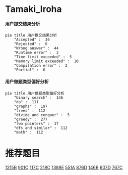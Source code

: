 # Tamaki_Iroha

<!-- tabs:start -->



#### **用户提交结果分析**

```mermaid
pie title 用户提交结果分析
    "Accepted" :  36
    "Rejected" :  0
    "Wrong answer" :  44
    "Runtime error" :  3
    "Time limit exceeded" :  5
    "Memory limit exceeded" :  10
    "Compilation error" :  2
    "Partial" :  0
```

#### **用户做题类型偏好分析**

```mermaid
pie title 用户做题类型偏好分析
    "binary search" :  146
    "dp" :  111
    "graphs" :  197
    "trees" :  112
    "divide and conquer" :  5
    "greedy" :  277
    "two pointers" :  17
    "dfs and similar" :  112
    "math" :  112
```



<!-- tabs:end -->
# 推荐题目
[1215B](https://codeforces.com/contest/1215/problem/B)
[901C](https://codeforces.com/contest/901/problem/C)
[117C](https://codeforces.com/contest/117/problem/C)
[218C](https://codeforces.com/contest/218/problem/C)
[1389E](https://codeforces.com/contest/1389/problem/E)
[551A](https://codeforces.com/contest/551/problem/A)
[876D](https://codeforces.com/contest/876/problem/D)
[146B](https://codeforces.com/contest/146/problem/B)
[607D](https://codeforces.com/contest/607/problem/D)
[767C](https://codeforces.com/contest/767/problem/C)
